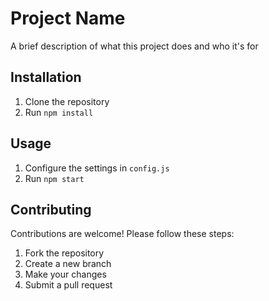 # Project Name

A brief description of what this project does and who it's for

## Installation

1. Clone the repository
2. Run `npm install`

## Usage

1. Configure the settings in `config.js`
2. Run `npm start`

## Contributing

Contributions are welcome! Please follow these steps:

1. Fork the repository
2. Create a new branch
3. Make your changes
4. Submit a pull request

